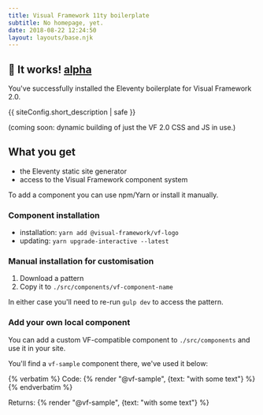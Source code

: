 ```yaml
---
title: Visual Framework 11ty boilerplate
subtitle: No homepage, yet.
date: 2018-08-22 12:24:50
layout: layouts/base.njk
---
```


<section class="vf-intro | embl-grid embl-grid--has-centered-content">
<div>
  <!-- empty -->
</div>
<div>
  <h1 class="vf-intro__heading vf-intro__heading--has-tag">👋 It works! <a href="" class="vf-badge vf-badge--primary vf-badge--phases">alpha</a></h1>
  <p class="vf-lede">You've successfully installed the Eleventy boilerplate for Visual Framework 2.0.</p>

  <p class="vf-intro__text">{{ siteConfig.short_description | safe }}

  (coming soon: dynamic building of just the VF 2.0 CSS and JS in use.)</p>
</div>
</section>


## What you get

- the Eleventy static site generator
- access to the Visual Framework component system

To add a component you can use npm/Yarn or install it manually.

### Component installation

- installation: `yarn add @visual-framework/vf-logo`
- updating: `yarn upgrade-interactive --latest`

### Manual installation for customisation

1. Download a pattern
2. Copy it to `./src/components/vf-component-name`

In either case you'll need to re-run `gulp dev` to access the pattern.

### Add your own local component

You can add a custom VF-compatible component to `./src/components` and use it in
your site.

You'll find a `vf-sample` component there, we've used it below:

<div class="vf-box">
{% verbatim %}
Code: {% render "@vf-sample", {text: "with some text"} %}
{% endverbatim %}

Returns: {% render "@vf-sample", {text: "with some text"} %}
</div>
